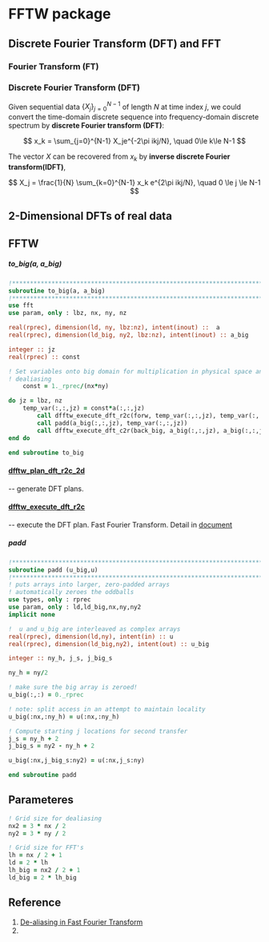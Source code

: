 # FFTW package


## Discrete Fourier Transform (DFT) and FFT


### Fourier Transform (FT)

### Discrete Fourier Transform (DFT)
Given sequential data $\{X_j\}_{j=0}^{N-1}$ of length $N$ at time index $j$, we could convert the time-domain discrete sequence into frequency-domain discrete spectrum by **discrete Fourier transform (DFT)**:

$$
x_k = \sum_{j=0}^{N-1} X_je^{-2\pi ikj/N}, \quad 0\le k\le N-1
$$

The vector $X$ can be recovered from $x_k$ by **inverse discrete Fourier transform(IDFT)**,

$$
X_j = \frac{1}{N} \sum_{k=0}^{N-1} x_k e^{2\pi ikj/N}, \quad 0 \le j \le N-1
$$

## 2-Dimensional DFTs of real data 


## FFTW
##### to_big(a, a_big)

```fortran {hide}
!*******************************************************************************
subroutine to_big(a, a_big)
!*******************************************************************************
use fft
use param, only : lbz, nx, ny, nz

real(rprec), dimension(ld, ny, lbz:nz), intent(inout) ::  a
real(rprec), dimension(ld_big, ny2, lbz:nz), intent(inout) :: a_big

integer :: jz
real(rprec) :: const

! Set variables onto big domain for multiplication in physical space and
! dealiasing
    const = 1._rprec/(nx*ny)

do jz = lbz, nz
    temp_var(:,:,jz) = const*a(:,:,jz)
        call dfftw_execute_dft_r2c(forw, temp_var(:,:,jz), temp_var(:,:,jz))
        call padd(a_big(:,:,jz), temp_var(:,:,jz))
        call dfftw_execute_dft_c2r(back_big, a_big(:,:,jz), a_big(:,:,jz))
end do

end subroutine to_big
```

#### [dfftw_plan_dft_r2c_2d](https://www.fftw.org/fftw3_doc/Fortran-Examples.html) 
-- generate DFT plans.
#### [dfftw_execute_dft_r2c](https://www.fftw.org/doc/FFTW-Execution-in-Fortran.html) 
-- execute the DFT plan. Fast Fourier Transform. Detail in [document](https://www.fftw.org/doc/Real_002ddata-DFTs.html)

##### *padd* 
```fortran {hide}
!*******************************************************************************
subroutine padd (u_big,u)
!*******************************************************************************
! puts arrays into larger, zero-padded arrays
! automatically zeroes the oddballs
use types, only : rprec
use param, only : ld,ld_big,nx,ny,ny2
implicit none

!  u and u_big are interleaved as complex arrays
real(rprec), dimension(ld,ny), intent(in) :: u
real(rprec), dimension(ld_big,ny2), intent(out) :: u_big

integer :: ny_h, j_s, j_big_s

ny_h = ny/2

! make sure the big array is zeroed!
u_big(:,:) = 0._rprec

! note: split access in an attempt to maintain locality
u_big(:nx,:ny_h) = u(:nx,:ny_h)

! Compute starting j locations for second transfer
j_s = ny_h + 2
j_big_s = ny2 - ny_h + 2

u_big(:nx,j_big_s:ny2) = u(:nx,j_s:ny)

end subroutine padd
```




## Parameteres


```fortran
! Grid size for dealiasing
nx2 = 3 * nx / 2
ny2 = 3 * ny / 2
```

```fortran
! Grid size for FFT's
lh = nx / 2 + 1
ld = 2 * lh
lh_big = nx2 / 2 + 1
ld_big = 2 * lh_big
```

## Reference 
1. [De-aliasing in Fast Fourier Transform](https://math.jhu.edu/~feilu/notes/DealiasingFFT.pdf)
2. 